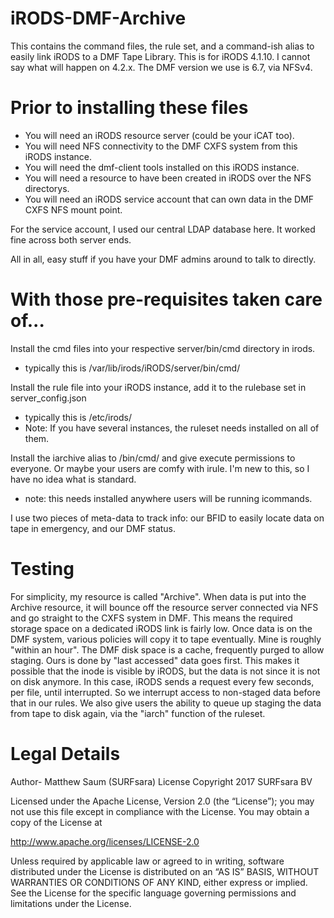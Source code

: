 # iRODS-DMF-Archive
This contains the command files, the rule set, and a command-ish alias to easily link iRODS to a DMF Tape Library.
This is for iRODS 4.1.10. I cannot say what will happen on 4.2.x.
The DMF version we use is 6.7, via NFSv4. 


# Prior to installing these files
* You will need an iRODS resource server (could be your iCAT too).
* You will need NFS connectivity to the DMF CXFS system from this iRODS instance.
* You will need the dmf-client tools installed on this iRODS instance.
* You will need a resource to have been created in iRODS over the NFS directorys.
* You will need an iRODS service account that can own data in the DMF CXFS NFS mount point. 

For the service account, I used our central LDAP database here. It worked fine across both server ends.

All in all, easy stuff if you have your DMF admins around to talk to directly.

# With those pre-requisites taken care of...
Install the cmd files into your respective server/bin/cmd directory in irods.
 - typically this is /var/lib/irods/iRODS/server/bin/cmd/
 
Install the rule file into your iRODS instance, add it to the rulebase set in server_config.json
 - typically this is /etc/irods/
 - Note: If you have several instances, the ruleset needs installed on all of them. 
 
 Install the iarchive alias to /bin/cmd/ and give execute permissions to everyone. 
 Or maybe your users are comfy with irule. I'm new to this, so I have no idea what is standard.
  - note: this needs installed anywhere users will be running icommands.
  
  I use two pieces of meta-data to track info:  our BFID to easily locate data on tape in emergency, and our DMF status.
 
# Testing
For simplicity, my resource is called "Archive". When data is put into the Archive resource, it will bounce off the resource server connected via NFS and go straight to the CXFS system in DMF. This means the required storage space on a dedicated iRODS link is fairly low. Once data is on the DMF system, various policies will copy it to tape eventually. Mine is roughly "within an hour". The DMF disk space is a cache, frequently purged to allow staging. Ours is done by "last accessed" data goes first. This makes it possible that the inode is visible by iRODS, but the data is not since it is not on disk anymore. In this case, iRODS sends a request every few seconds, per file, until interrupted. So we interrupt access to non-staged data before that in our rules. We also give users the ability to queue up staging the data from tape to disk again, via the "iarch" function of the ruleset.

# Legal Details
Author- Matthew Saum (SURFsara)
License Copyright 2017 SURFsara BV

Licensed under the Apache License, Version 2.0 (the “License”); you may not use this file except in compliance with the License. You may obtain a copy of the License at

http://www.apache.org/licenses/LICENSE-2.0

Unless required by applicable law or agreed to in writing, software distributed under the License is distributed on an “AS IS” BASIS, WITHOUT WARRANTIES OR CONDITIONS OF ANY KIND, either express or implied. See the License for the specific language governing permissions and limitations under the License.
